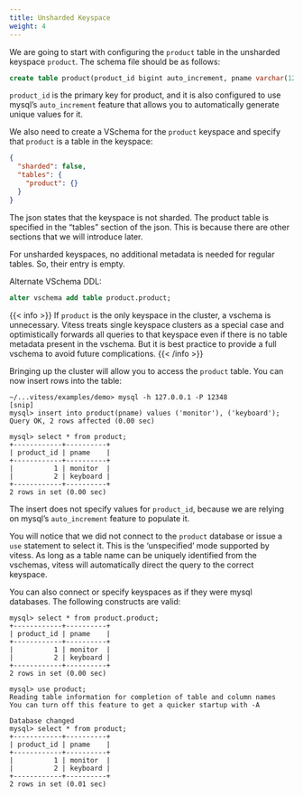 ```yaml
---
title: Unsharded Keyspace
weight: 4
---
```


We are going to start with configuring the `product` table in the unsharded keyspace `product`. The schema file should be as follows:

```sql
create table product(product_id bigint auto_increment, pname varchar(128), primary key(product_id));
```

`product_id` is the primary key for product, and it is also configured to use mysql’s `auto_increment` feature that allows you to automatically generate unique values for it.

We also need to create a VSchema for the `product` keyspace and specify that `product` is a table in the keyspace:

```json
{
  "sharded": false,
  "tables": {
    "product": {}
  }
}
```

The json states that the keyspace is not sharded. The product table is specified in the “tables” section of the json. This is because there are other sections that we will introduce later.

For unsharded keyspaces, no additional metadata is needed for regular tables. So, their entry is empty.

Alternate VSchema DDL:

```sql
alter vschema add table product.product;
```

{{< info >}}
If `product` is the only keyspace in the cluster, a vschema is unnecessary. Vitess treats single keyspace clusters as a special case and optimistically forwards all queries to that keyspace even if there is no table metadata present in the vschema. But it is best practice to provide a full vschema to avoid future complications.
{{< /info >}}

Bringing up the cluster will allow you to access the `product` table. You can now insert rows into the table:

```text
~/...vitess/examples/demo> mysql -h 127.0.0.1 -P 12348
[snip]
mysql> insert into product(pname) values ('monitor'), ('keyboard');
Query OK, 2 rows affected (0.00 sec)

mysql> select * from product;
+------------+----------+
| product_id | pname    |
+------------+----------+
|          1 | monitor  |
|          2 | keyboard |
+------------+----------+
2 rows in set (0.00 sec)
```
The insert does not specify values for `product_id`, because we are relying on mysql’s `auto_increment` feature to populate it.

You will notice that we did not connect to the `product` database or issue a `use` statement to select it. This is the ‘unspecified’ mode supported by vitess. As long as a table name can be uniquely identified from the vschemas, vitess will automatically direct the query to the correct keyspace.

You can also connect or specify keyspaces as if they were mysql databases. The following constructs are valid:

```text
mysql> select * from product.product;
+------------+----------+
| product_id | pname    |
+------------+----------+
|          1 | monitor  |
|          2 | keyboard |
+------------+----------+
2 rows in set (0.00 sec)

mysql> use product;
Reading table information for completion of table and column names
You can turn off this feature to get a quicker startup with -A

Database changed
mysql> select * from product;
+------------+----------+
| product_id | pname    |
+------------+----------+
|          1 | monitor  |
|          2 | keyboard |
+------------+----------+
2 rows in set (0.01 sec)
```
